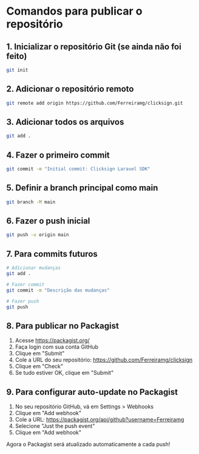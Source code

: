 # Comandos para publicar o repositório

## 1. Inicializar o repositório Git (se ainda não foi feito)
```bash
git init
```

## 2. Adicionar o repositório remoto
```bash
git remote add origin https://github.com/Ferreiramg/clicksign.git
```

## 3. Adicionar todos os arquivos
```bash
git add .
```

## 4. Fazer o primeiro commit
```bash
git commit -m "Initial commit: Clicksign Laravel SDK"
```

## 5. Definir a branch principal como main
```bash
git branch -M main
```

## 6. Fazer o push inicial
```bash
git push -u origin main
```

## 7. Para commits futuros
```bash
# Adicionar mudanças
git add .

# Fazer commit
git commit -m "Descrição das mudanças"

# Fazer push
git push
```

## 8. Para publicar no Packagist
1. Acesse https://packagist.org/
2. Faça login com sua conta GitHub
3. Clique em "Submit"
4. Cole a URL do seu repositório: https://github.com/Ferreiramg/clicksign
5. Clique em "Check"
6. Se tudo estiver OK, clique em "Submit"

## 9. Para configurar auto-update no Packagist
1. No seu repositório GitHub, vá em Settings > Webhooks
2. Clique em "Add webhook"
3. Cole a URL: https://packagist.org/api/github?username=Ferreiramg
4. Selecione "Just the push event"
5. Clique em "Add webhook"

Agora o Packagist será atualizado automaticamente a cada push!
